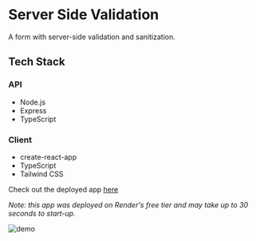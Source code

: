 # Server Side Validation

A form with server-side validation and sanitization.

## Tech Stack

### API

- Node.js
- Express
- TypeScript

### Client

- create-react-app
- TypeScript
- Tailwind CSS

Check out the deployed app [here](https://walkie-buddy.onrender.com/)

_Note: this app was deployed on Render's free tier and may take up to 30 seconds to start-up._

![demo](https://res.cloudinary.com/dvrs8gsj3/image/upload/v1668926577/walkie-buddy/chrome-capture-2022-10-20_xcxjba.gif)
